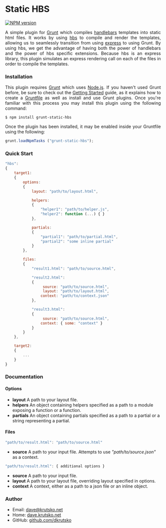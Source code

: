 # Static HBS
[![NPM version](https://badge.fury.io/js/grunt-static-hbs.png)](https://badge.fury.io/js/grunt-static-hbs)

<p align="justify">A simple plugin for <a href="http://gruntjs.com">Grunt</a> which compiles <a href="http://handlebarsjs.com">handlebars</a> templates into static html files. It works by using <a href="https://github.com/donpark/hbs">hbs</a> to compile and render the templates, allowing us to seamlessly transition from using <a href="https://github.com/visionmedia/express">express</a> to using Grunt. By using hbs, we get the advantage of having both the power of handlebars and the power of hbs specific extensions. Because hbs is an express library, this plugin simulates an express rendering call on each of the files in order to compile the templates.</p>

### Installation
<p align="justify">This plugin requires <a href="http://gruntjs.com">Grunt</a> which uses <a href="http://nodejs.org">Node.js</a>. If you haven't used Grunt before, be sure to check out the <a href="http://gruntjs.com/getting-started">Getting Started</a> guide, as it explains how to create a <a href="http://gruntjs.com/sample-gruntfile">Gruntfile</a> as well as install and use Grunt plugins. Once you're familiar with this process you may install this plugin using the following command:</p>

```shell
$ npm install grunt-static-hbs
```

<p align="justify">Once the plugin has been installed, it may be enabled inside your Gruntfile using the following:</p>

```js
grunt.loadNpmTasks ("grunt-static-hbs");
```

### Quick Start
```js
"hbs":
{
	target1:
	{
		options:
		{
			layout: "path/to/layout.html",

			helpers:
			{
				"helper1": "path/to/helper.js",
				"helper2": function (...) { }
			},

			partials:
			{
				"partial1": "path/to/partial.html",
				"partial2": "some inline partial"
			}
		},

		files:
		{
			"result1.html": "path/to/source.html",

			"result2.html":
			{
				 source: "path/to/source.html",
				 layout: "path/to/layout.html",
				context: "path/to/context.json"
			},

			"result3.html":
			{
				 source: "path/to/source.html",
				context: { some: "context" }
			}
		}
	},

	target2:
	{
		...
	}
}
```

### Documentation
#### Options
* **layout** A path to your layout file.
* **helpers** An object containing helpers specified as a path to a module exposing a function or a function.
* **partials** An object containing partials specified as a path to a partial or a string representing a partial.

#### Files
```js
"path/to/result.html": "path/to/source.html"
```
* **source** A path to your input file. Attempts to use *"path/to/source.json"* as a context.

```js
"path/to/result.html": { additional options }
```
* **source** A path to your input file.
* **layout** A path to your layout file, overriding layout specified in options.
* **context** A context, either as a path to a json file or an inline object.

### Author
* Email: <dave@krutsko.net>
* Home: [dave.krutsko.net](http://dave.krutsko.net)
* GitHub: [github.com/dkrutsko](https://github.com/dkrutsko)